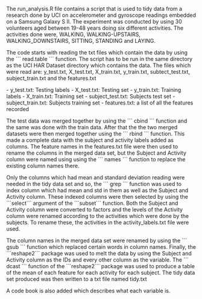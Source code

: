 <p>
  The run_analysis.R file contains a script that is used to tidy data from a research done by UCI on accelerometer and gyroscope readings embedded on a Samsung Galaxy S II. The experiment was conducted by using 30 volunteers aged between 19-48 years doing six different activities. The activities done were, WALKING, WALKING-UPSTAIRS, WALKING_DOWNSTAIRS, SITTING, STANDING and LAYING.
<p/>

<p>
  The code starts with reading the txt files which contain the data by using the ``` read.table ``` function. The script has to be run in the same directory as the UCI HAR Dataset directory which contains the data. The files which were read are: y_test.txt, X_test.txt, X_train.txt, y_train.txt, subtect_test.txt, subject_train.txt and the features.txt 
<p/>

<p>
- y_test.txt: Testing labels
- X_test.txt: Testing set
- y_train.txt: Training labels
- X_train.txt: Training set
- subject_test.txt: Subjects test set
- subject_train.txt: Subjects training set
- features.txt: a list of all the features recorded
<p/>

<p>
The test data was merged together by using the  ``` cbind ``` function and the same was done with the train data. After that the the two merged datasets were then merged together using the ``` rbind ``` function. This made a complete data with the subject and activity labels added as columns. The feature names in the features.txt file were then used to rename the columns in the merged data set, but the Subject and Activity column were named using using the ``` names ``` function to replace the existing column names there.
<p/>
 
<p>
Only the columns which had mean and standard deviation reading were needed in the tidy data set and so, the ``` grep ``` function was used to index column which had mean and std in them as well as the Subject and Activity column. These indexed columns were then selected by using the ```select``` argument of the ```subset``` function. Both the Subject and Activity column were converted to factors and the levels of the Activity column were renamed according to the activities which were done by the subjects. To rename these, the activities in the activity_labels.txt file were used. 
<p/>

<p>
The column names in the merged data set were renamed by using the ``` gsub ``` function which replaced certain words in column names. Finally, the ```reshape2``` package was used to melt the data by using the Subject and Activity column as the IDs and every other column as the variable. The ``` dcast ``` function of the ```reshape2``` package was used to produce a table of the mean of each feature for each activity for each subject. The tidy data set produced was then written to a txt file named tidy.txt
<p/>

<p>
A code book is also added which describes what each variable is. 
<p/>
